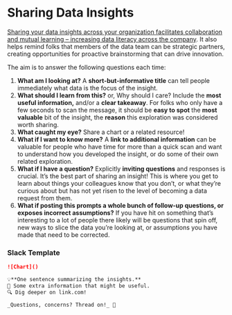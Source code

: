 # Sharing Data Insights

  [Sharing your data insights across your organization facilitates collaboration and mutual learning – increasing data literacy across the company](https://locallyoptimistic.com/post/share-your-data-insights-to-engage-your-colleagues/). It also helps remind folks that members of the data team can be strategic partners, creating opportunities for proactive brainstorming that can drive innovation.

 The aim is to answer the following questions each time:
 1. **What am I looking at?** A **short-but-informative title** can tell people immediately what data is the focus of the insight.
 2. **What should I learn from this?** or, Why should I care? Include the **most useful information,** and/or a **clear takeaway**. For folks who only have a few seconds to scan the message, it should be **easy to spot** the **most valuable** bit of the insight, the **reason** this exploration was considered worth sharing.
 3. **What caught my eye?** Share a chart or a related resource!
 4. **What if I want to know more?** A **link to additional information** can be valuable for people who have time for more than a quick scan and want to understand how you developed the insight, or do some of their own related exploration.
 5. **What if I have a question?** Explicitly **inviting questions** and responses is crucial. It’s the best part of sharing an insight! This is where you get to learn about things your colleagues know that you don’t, or what they’re curious about but has not yet risen to the level of becoming a data request from them.
 6. **What if posting this prompts a whole bunch of follow-up questions, or exposes incorrect assumptions?** If you have hit on something that’s interesting to a lot of people there likely will be questions that spin off, new ways to slice the data you’re looking at, or assumptions you have made that need to be corrected.

### Slack Template
```md
![Chart]()

💡**One sentence summarizing the insights.**
📝 Some extra information that might be useful.
🔍 Dig deeper on link.com!

_Questions, concerns? Thread on!_ 🧵
```
